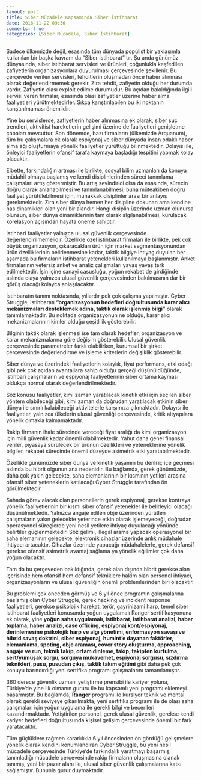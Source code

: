 ```yaml
---
layout: post
title: Siber Mücadele Kapsamında Siber İstihbarat
date: 2016-11-22 09:30
comments: true
categories: [Siber Mücadele, Siber İstihbarat]
---
```


Sadece ülkemizde değil, esasında tüm dünyada popülist bir yaklaşımla kullanılan bir başka kavram da “Siber İstihbarat” tır. Şu anda günümüz dünyasında, siber istihbarat servisleri ve ürünleri, çoğunlukla keşfedilen zafiyetlerin organizasyonlara duyurulması çerçevesinde şekillenir. Bu çerçevede verilen servisleri, tehditlerin oluşmadan önce haber alınması olarak değerlendirmemek gerekir. Zira tehdit, zafiyetin olduğu her durumda vardır. Zafiyetin olası exploit edilme durumudur. Bu açıdan bakıldığında ilgili servisi veren firmalar, esasında olası zafiyetler üzerine haber alma faaliyetleri yürütmektedirler. Sıkça karıştırılabilen bu iki noktanın karıştırılmaması önemlidir.

Yine bu servislerde, zafiyetlerin haber alınmasına ek olarak, siber suç trendleri, aktivitist hareketlerin gelişimi üzerine de faaliyetleri genişletme çabaları mevcuttur. Son dönemde, bazı firmaların (ülkemizde Arquanum), tüm bu çalışmalara ek olarak espiyonaj ve siber dünyada insan odaklı haber alma ağı oluşturmaya yönelik faaliyetler yürüttüğü bilinmektedir. Dolayısı ile, önleyici faaliyetlerin ofansif tarafa kaymaya başladığı tespitini yapmak kolay olacaktır.

Elbette, farkındalığın artması ile birlikte, sosyal bilim uzmanları da konuya müdahil olmaya başlamış ve kendi disiplinlerinden süreci tanımlama çalışmaları artış göstermiştir. Bu artış sevindirici olsa da esasında, sürecin doğru olarak anlanabilmesi ve tanımlanabilmesi, buna müteakiben doğru faaliyet yürütülebilmesi için, muhakkak disiplinler arası bir anlayış gerekmektedir. Zira siber dünya hemen her disipline dokunan ama kendine has dinamikleri olan yeni bir alandır. Hangi disiplin üzerinde uzman olunursa olunsun, siber dünya dinamiklerinin tam olarak algılanabilmesi, kurulacak korelasyon açısından hayata öneme sahiptir.

İstihbari faaliyetler yalnızca ulusal güvenlik çerçevesinde değerlendirilmemelidir. Özellikle özel istihbarat firmaları ile birlikte, pek çok büyük organizasyon, çıkaracakları ürün için market segmentasyonundan ürün özelliklerinin belirlenmesine kadar, taktik bilgiye ihtiyaç duyulan her aşamada bu firmaların istihbarat yetenekleri kullanılmaya başlanmıştır. Anket firmalarının yetersiz anket ve analiz çalışmaları yavaş yavaş terk edilmektedir. İşin içine sanayi casusluğu, yoğun rekabet de girdiğinde aslında olaya yalnızca ulusal güvenlik çerçevesinden bakılmasının dar bir görüş olacağı kolayca anlaşılacaktır.

İstihbaratın tanımı noktasında, yıllardır pek çok çalışma yapılmıştır. Cyber Struggle, istihbaratı <b>“organizasyonun hedefleri doğrultusunda karar alıcı mekanizmaları desteklemek adına, taktik olarak işlenmiş bilgi”</b> olarak tanımlamaktadır. Bu noktada organizasyonun ne olduğu, karar alıcı mekanizmalarının kimler olduğu çeşitlilik gösterebilir.

Bilginin taktik olarak işlenmesi ise tam olarak hedefler, organizasyon ve karar mekanizmalarına göre değişim gösterebilir. Ulusal güvenlik çerçevesinde parametreler farklı olabilirken, kurumsal bir şirket çerçevesinde değerlendirme ve işleme kriterlerin değişiklik gösterebilir.

Siber dünya ve üzerindeki faaliyetlerin kolaylık, fiyat performans, etki odağı gibi pek çok açıdan avantajlara sahip olduğu gerçeği düşünüldüğünde, istihbari çalışmaların ve espiyonaj faaliyetlerinin siber ortama kayması oldukça normal olarak değerlendirilmektedir.

Söz konusu faaliyetler, kimi zaman yaratılacak kinetik etki için seçilen siber yöntem olabileceği gibi, kimi zaman da doğrudan yaratılacak etkinin siber dünya ile sınırlı kalabileceği aktivitelerle karşımıza çıkmaktadır. Dolayısı ile faaliyetler, yalnızca ülkelerin ulusal güvenliği çerçevesinde, kritik altyapılara yönelik olmakla kalmamaktadır.

Rakip firmanın ihale sürecinde vereceği fiyat aralığı da kimi organizasyon için milli güvenlik kadar önemli olabilmektedir. Yahut daha genel finansal veriler, piyasaya sürülecek bir ürünün özellikleri ve yeteneklerine yönelik bilgiler, rekabet sürecinde önemli düzeyde asimetrik etki yaratabilmektedir.

Özellikle günümüzde siber dünya ve kinetik yaşamın bu denli iç içe geçmesi aslında bu hibrit olgunun ana nedenidir. Bu bağlamda, gerek günümüzde, daha çok yakın gelecekte, saha elemanlarının bir kısmının yetileri arasına ofansif siber yeteneklerin katılacağı Cyber Struggle tarafından ön görülmektedir.

Sahada görev alacak olan personellerin gerek espiyonaj, gerekse kontraya yönelik  faaliyetlerinin bir kısmı siber ofansif yetenekler ile belirleyici olacağı düşünülmektedir. Yalnızca angaje edilen obje üzerinden yürütlen çalışmaların yakın gelecekte yeterince etkin olarak işlemeyeceği, doğrudan operasyonel süreçlerde yeni nesil yetilere ihtiyaç duyulacağı yönünde belirtiler güçlenmektedir. Söz gelimi, illegal arama yapacak operasyonel bir saha elemanının gelecekte, elektronik cihazlar üzerinde anlık müdahale ihtiyacı artacaktır. Cihazlar üzerinde yapacağı müdahalelerle, gerek defansif gerekse ofansif asimetrik avantaj sağlama ya yönelik eğilimler çok daha yoğun olacaktır.

Tam da bu çerçeveden bakıldığında, gerek alan dışında hibrit gerekse alan içerisinde hem ofansif hem defansif tekniklere hakim olan personel ihtiyacı, organizasyonların ve ulusal güvenliğin önemli problemlerinden biri olacaktır.

Bu problemi çok önceden görmüş ve 6 yıl önce programın çalışmalarına başlamış olan Cyber Struggle, gerek hacking ve incident response faaliyetleri, gerekse psikolojik harekat, terör, gayrinizami harp, temel siber istihbarat faaliyetleri konusunda yoğun uygulamalı Ranger sertifikasyonuna ek olarak, yine <b>yoğun saha uygulamalı, istihbarat, istihbarat analizi, haber toplama, haber analizi, case officing, espiyonaj kont/espiyonaj, derinlemesine psikolojik harp ve algı yönetimi, enformasyon savaşı ve hibrid savaş doktrini, siber espiyonaj, humint’e dayanan faktörler, elemanlama, spoting, obje araması, cover story oluşturma, approaching, angaje ve run, teknik takip, ortam dinleme, takip, takipten kurtulma, sert/yumuşak sorgu, sorguya mukavemet, espiyonaj sorgusu, sızdırma teknikleri, pusu, pusudan çıkış, taktik takım eğitimi</b> gibi daha pek çok konuyu barındırdığı yeni sertifika programı çalışmalarını tamamlamıştır.

360 derece güvenlik uzmanı yetiştirme prensibi ile kariyer yoluna, Türkiye’de yine ilk olmanın gururu ile bu kapsamlı yeni programı eklemeyi başarmıştır. Bu bağlamda, <b>Ranger</b> programı ile kursiyer teknik ve mental olarak gerekli seviyeye çıkarılmakta, yeni sertifika programı ile de olası saha çalışmaları için yoğun uygulama ile gerekli bilgi ve becerileri kazandırmaktadır. Yetiştirilen personel, gerek ulusal güvenlik, gerekse kendi kariyer hedefleri doğrultusunda kişisel gelişim çerçevesinde önemli bir fark yaratacaktır.

Tüm güçlüklere rağmen kararlılıkla 6 yıl öncesinden ön gördüğü gelişmelere yönelik olarak kendini konumlandıran Cyber Struggle, bu yeni nesil mücadele çerçevesinde Türkiye’de farkındalık yaratmayı başarmış, tanımladığı mücadele çerçevesinde rakip firmaların oluşmasına olanak tanımış, yeni bir pazar alanı ile, ulusal siber güvenlik çalışmalarına katkı sağlamıştır. Bununla gurur duymaktadır.